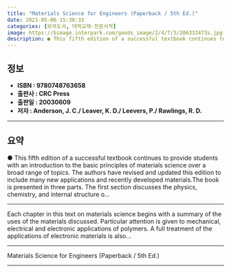 ```yaml
---
title: "Materials Science for Engineers (Paperback / 5th Ed.)"
date: 2021-05-06 15:30:33
categories: [외국도서, 대학교재-전문서적]
image: https://bimage.interpark.com/goods_image/2/4/7/3/206332473s.jpg
description: ● This fifth edition of a successful textbook continues to provide students with an introduction to the basic principles of materials science over a broad rang
---
```


## **정보**

- **ISBN : 9780748763658**
- **출판사 : CRC Press**
- **출판일 : 20030609**
- **저자 : Anderson, J. C./ Leaver, K. D./ Leevers, P./ Rawlings, R. D.**

------



## **요약**

●  This fifth edition of a successful textbook continues to provide students with an introduction to the basic principles of materials science over a broad range of topics. The authors have revised and updated this edition to include many new applications and recently developed materials.The book is presented in three parts. The first section discusses the physics, chemistry, and internal structure o...

------

Each chapter in this text on materials science begins with a summary of the uses of the materials discussed. Particular attention is given to mechanical, electrical and electronic applications of polymers. A full treatment of the applications of electronic materials is also... 

------


Materials Science for Engineers (Paperback / 5th Ed.) 

------


